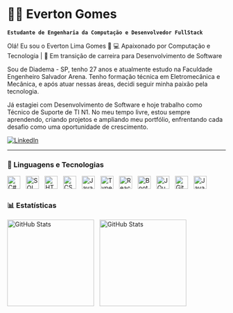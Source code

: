 #  👱🏻 Everton Gomes

**`Estudante de Engenharia da Computação e Desenvolvedor FullStack`**

Olá! Eu sou o Everton Lima Gomes 👋
💻 Apaixonado por Computação e Tecnologia | 🚀 Em transição de carreira para Desenvolvimento de Software

Sou de Diadema - SP, tenho 27 anos e atualmente estudo na Faculdade Engenheiro Salvador Arena. Tenho formação técnica em Eletromecânica e Mecânica, e após atuar nessas áreas, decidi seguir minha paixão pela tecnologia.

Já estagiei com Desenvolvimento de Software e hoje trabalho como Técnico de Suporte de TI N1. No meu tempo livre, estou sempre aprendendo, criando projetos e ampliando meu portfólio, enfrentando cada desafio como uma oportunidade de crescimento.


<p align="left">
   <a href="https://www.linkedin.com/in/everton-lima-gomes/">
        <img 
            alt="LinkedIn" 
            title="Meu LinkedIn!" 
            src="https://custom-icon-badges.demolab.com/github/followers/EvertonLG?color=236ad3&labelColor=1155ba&style=for-the-badge&logo=github&label=Linkedin&logoColor=white"
        />
    </a>
    
</p>

---

### 🤖 Linguagens e Tecnologias
<img 
    align="left" 
    alt="C#"
    title="C Sharp" 
    width="30px" 
    style="padding-right: 10px;" 
    src= "https://cdn.jsdelivr.net/gh/devicons/devicon@latest/icons/csharp/csharp-original.svg"
/>
     
 <img 
    align="left" 
    alt="SQL"
    title="SQL" 
    width="30px" 
    style="padding-right: 10px;" 
    src= "https://cdn.jsdelivr.net/gh/devicons/devicon@latest/icons/azuresqldatabase/azuresqldatabase-original.svg" />
          
         

<img 
    align="left" 
    alt="HTML"
    title="HTML" 
    width="30px" 
    style="padding-right: 10px;" 
    src="https://cdn.jsdelivr.net/gh/devicons/devicon@latest/icons/html5/html5-original.svg" 
/>
<img 
    align="left" 
    alt="CSS" 
    title="CSS"
    width="30px" 
    style="padding-right: 10px;" 
    src="https://cdn.jsdelivr.net/gh/devicons/devicon@latest/icons/css3/css3-original.svg" 
/>
<img 
    align="left" 
    alt="JavaScript" 
    title="JavaScript"
    width="30px" 
    style="padding-right: 10px;" 
    src="https://cdn.jsdelivr.net/gh/devicons/devicon@latest/icons/javascript/javascript-original.svg" 
/>
<img 
    align="left" 
    alt="TypeScript"
    title="TypeScript" 
    width="30px" 
    style="padding-right: 10px;" 
    src="https://cdn.jsdelivr.net/gh/devicons/devicon@latest/icons/typescript/typescript-original.svg" 
/>
<img 
    align="left" 
    alt="React"
    title="React" 
    width="30px" 
    style="padding-right: 10px;" 
    src="https://cdn.jsdelivr.net/gh/devicons/devicon@latest/icons/react/react-original.svg" 
/>

<img 
    align="left" 
    alt="Bootstrap"
    title="Bootstrap" 
    width="30px" 
    style="padding-right: 10px;" 
    src="https://cdn.jsdelivr.net/gh/devicons/devicon@latest/icons/bootstrap/bootstrap-original.svg" 
/>

<img 
    align="left" 
    alt="JQuery" 
    title="JQuery"
    width="30px" 
    style="padding-right: 10px;" 
    src="https://cdn.jsdelivr.net/gh/devicons/devicon@latest/icons/jquery/jquery-original.svg" 
/>
<img 
    align="left" 
    alt="Git" 
    title="Git"
    width="30px" 
    style="padding-right: 10px;" 
    src="https://cdn.jsdelivr.net/gh/devicons/devicon@latest/icons/git/git-original.svg" 
/>
<img 
    align="left" 
    alt="Java" 
    title="Java"
    width="30px" 
    style="padding-right: 10px;" 
    src= "https://cdn.jsdelivr.net/gh/devicons/devicon@latest/icons/java/java-original.svg" 
    />
         

<br/>
<br/>

### 📊 Estatísticas

<p>
  <img 
    align="left" 
    alt="GitHub Stats" 
    height="200" 
    style="padding-right: 10px;" 
    src="https://github-readme-stats.vercel.app/api?username=EvertonLG&show_icons=true&theme=tokyonight"
  />

<img 
      align="left" 
      alt="GitHub Stats" 
      height="200" 
      src="https://github-readme-stats.vercel.app/api/top-langs/?username=evertonlg&theme=tokyonight&layout=compact&custom_title=Tecnologias&langs_count=9" 
  />

</p>
